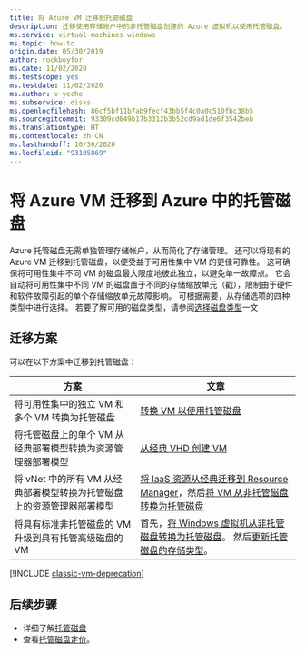 ```yaml
---
title: 将 Azure VM 迁移到托管磁盘
description: 迁移使用存储帐户中的非托管磁盘创建的 Azure 虚拟机以使用托管磁盘。
ms.service: virtual-machines-windows
ms.topic: how-to
origin.date: 05/30/2019
author: rockboyfor
ms.date: 11/02/2020
ms.testscope: yes
ms.testdate: 11/02/2020
ms.author: v-yeche
ms.subservice: disks
ms.openlocfilehash: 86cf5bf11b7ab9fecf43bb5f4c0a0c510fbc38b5
ms.sourcegitcommit: 93309cd649b17b3312b3b52cd9ad1de6f3542beb
ms.translationtype: HT
ms.contentlocale: zh-CN
ms.lasthandoff: 10/30/2020
ms.locfileid: "93105869"
---
```

# <a name="migrate-azure-vms-to-managed-disks-in-azure"></a>将 Azure VM 迁移到 Azure 中的托管磁盘

Azure 托管磁盘无需单独管理存储帐户，从而简化了存储管理。  还可以将现有的 Azure VM 迁移到托管磁盘，以便受益于可用性集中 VM 的更佳可靠性。 这可确保将可用性集中不同 VM 的磁盘最大限度地彼此独立，以避免单一故障点。 它会自动将可用性集中不同 VM 的磁盘置于不同的存储缩放单元（戳），限制由于硬件和软件故障引起的单个存储缩放单元故障影响。
可根据需要，从存储选项的四种类型中进行选择。 若要了解可用的磁盘类型，请参阅[选择磁盘类型](../disks-types.md)一文

## <a name="migration-scenarios"></a>迁移方案

可以在以下方案中迁移到托管磁盘：

|方案  |文章  |
|---------|---------|
|将可用性集中的独立 VM 和多个 VM 转换为托管磁盘     |[转换 VM 以使用托管磁盘](convert-unmanaged-to-managed-disks.md)         |
|将托管磁盘上的单个 VM 从经典部署模型转换为资源管理器部署模型     |[从经典 VHD 创建 VM](create-vm-specialized-portal.md)         |
|将 vNet 中的所有 VM 从经典部署模型转换为托管磁盘上的资源管理器部署模型     |[将 IaaS 资源从经典迁移到 Resource Manager](migration-classic-resource-manager-ps.md)，然后[将 VM 从非托管磁盘转换为托管磁盘](convert-unmanaged-to-managed-disks.md)         |
|将具有标准非托管磁盘的 VM 升级到具有托管高级磁盘的 VM     | 首先，[将 Windows 虚拟机从非托管磁盘转换为托管磁盘](convert-unmanaged-to-managed-disks.md)。 然后[更新托管磁盘的存储类型](convert-disk-storage.md)。         |

[!INCLUDE [classic-vm-deprecation](../../../includes/classic-vm-deprecation.md)]

## <a name="next-steps"></a>后续步骤

- 详细了解[托管磁盘](../managed-disks-overview.md)
- 查看[托管磁盘定价](https://www.azure.cn/pricing/details/storage/managed-disks/)。

<!-- Update_Description: update meta properties, wording update, update link -->